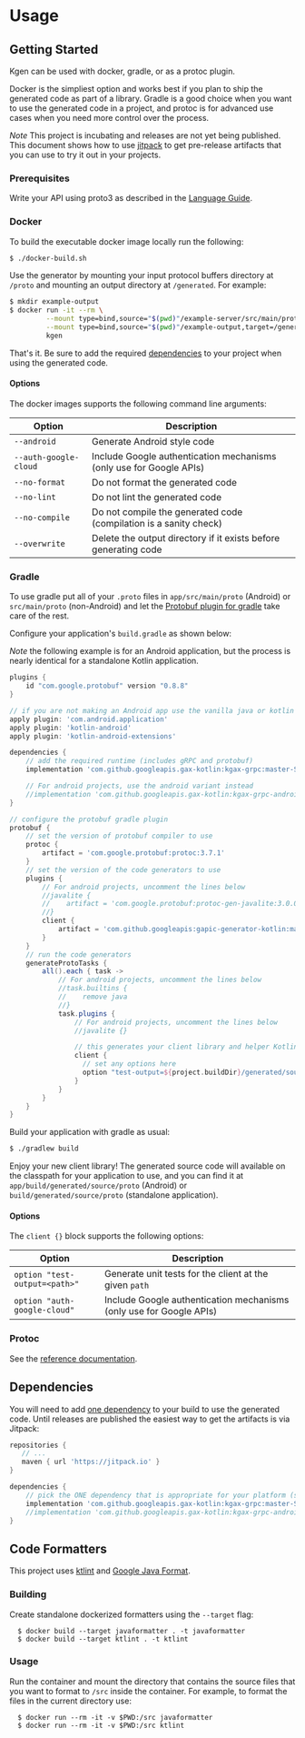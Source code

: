 # Usage

## Getting Started

Kgen can be used with docker, gradle, or as a protoc plugin. 

Docker is the simpliest option and works best if you plan to ship the generated code as
part of a library. Gradle is a good choice when you want to use the generated code in a 
project, and protoc is for advanced use cases when you need more control over the process.

*Note* This project is incubating and releases are not yet being published. This document
shows how to use [jitpack](https://jitpack.io/) to get pre-release artifacts that you can
use to try it out in your projects.

### Prerequisites

Write your API using proto3 as described in the [Language Guide](https://developers.google.com/protocol-buffers/docs/proto).

### Docker

To build the executable docker image locally run the following:

```bash
$ ./docker-build.sh
```

Use the generator by mounting your input protocol buffers directory at `/proto` and mounting an 
output directory at `/generated`. For example:

```bash
$ mkdir example-output
$ docker run -it --rm \
         --mount type=bind,source="$(pwd)"/example-server/src/main/proto,target=/proto \
         --mount type=bind,source="$(pwd)"/example-output,target=/generated \
         kgen
```

That's it. Be sure to add the required [dependencies](#dependencies) to your project when using
the generated code.

#### Options

The docker images supports the following command line arguments:

| Option                | Description |
| ----                  | ----------- |
| `--android`           | Generate Android style code |
| `--auth-google-cloud` | Include Google authentication mechanisms (only use for Google APIs) |
| `--no-format`         | Do not format the generated code |
| `--no-lint`           | Do not lint the generated code |
| `--no-compile`        | Do not compile the generated code (compilation is a sanity check) |
| `--overwrite`         | Delete the output directory if it exists before generating code |

### Gradle

To use gradle put all of your `.proto` files in `app/src/main/proto` (Android) or `src/main/proto` (non-Android)
and let the [Protobuf plugin for gradle](https://github.com/google/protobuf-gradle-plugin) take care
of the rest.
  
Configure your application's `build.gradle` as shown below:
  
*Note* the following example is for an Android application, but the process is nearly 
identical for a standalone Kotlin application.

```groovy
plugins {
    id "com.google.protobuf" version "0.8.8"
}

// if you are not making an Android app use the vanilla java or kotlin plugin(s)
apply plugin: 'com.android.application'
apply plugin: 'kotlin-android'
apply plugin: 'kotlin-android-extensions'

dependencies {
    // add the required runtime (includes gRPC and protobuf)
    implementation 'com.github.googleapis.gax-kotlin:kgax-grpc:master-SNAPSHOT'

    // For android projects, use the android variant instead
    //implementation 'com.github.googleapis.gax-kotlin:kgax-grpc-android:master-SNAPSHOT'
}

// configure the protobuf gradle plugin
protobuf {
    // set the version of protobuf compiler to use
    protoc {
        artifact = 'com.google.protobuf:protoc:3.7.1'
    }
    // set the version of the code generators to use
    plugins {
        // For android projects, uncomment the lines below
        //javalite {
        //    artifact = 'com.google.protobuf:protoc-gen-javalite:3.0.0'
        //}
        client {
            artifact = 'com.github.googleapis:gapic-generator-kotlin:master-SNAPSHOT:core@jar'
        }
    }
    // run the code generators
    generateProtoTasks {
        all().each { task ->
            // For android projects, uncomment the lines below
            //task.builtins {
            //    remove java
            //}
            task.plugins {
                // For android projects, uncomment the lines below
                //javalite {}

                // this generates your client library and helper Kotlin builders!
                client {
                  // set any options here
                  option "test-output=${project.buildDir}/generated/source/clientTest"
                }
            }
        }
    }
}
```
      
Build your application with gradle as usual:

```bash
$ ./gradlew build
```

Enjoy your new client library! The generated source code will available on the classpath
for your application to use, and you can find it at `app/build/generated/source/proto`
(Android) or `build/generated/source/proto` (standalone application).

#### Options

The `client {}` block supports the following options:

| Option                         | Description |
| ----                           | ----------- |
| `option "test-output=<path>"`  | Generate unit tests for the client at the given `path` |
| `option "auth-google-cloud"`   | Include Google authentication mechanisms (only use for Google APIs) |

### Protoc

See the [reference documentation](https://developers.google.com/protocol-buffers/docs/reference/java-generated).

## Dependencies

You will need to add [one dependency](https://github.com/googleapis/gax-kotlin) to your build to 
use the generated code. Until releases are published the easiest way to get the artifacts is via
Jitpack:

```groovy
repositories {
   // ...
   maven { url 'https://jitpack.io' }
}

dependencies {
    // pick the ONE dependency that is appropriate for your platform (server or Android) 
    implementation 'com.github.googleapis.gax-kotlin:kgax-grpc:master-SNAPSHOT'
    //implementation 'com.github.googleapis.gax-kotlin:kgax-grpc-android:master-SNAPSHOT'
}
```

## Code Formatters

This project uses [ktlint](https://ktlint.github.io/) and [Google Java Format](https://github.com/google/google-java-format). 

### Building

Create standalone dockerized formatters using the `--target` flag:

```
  $ docker build --target javaformatter . -t javaformatter
  $ docker build --target ktlint . -t ktlint
```

### Usage

Run the container and mount the directory that contains the source files that you want to 
format to `/src` inside the container. For example, to format the files in the current directory use:

```
  $ docker run --rm -it -v $PWD:/src javaformatter
  $ docker run --rm -it -v $PWD:/src ktlint
```
